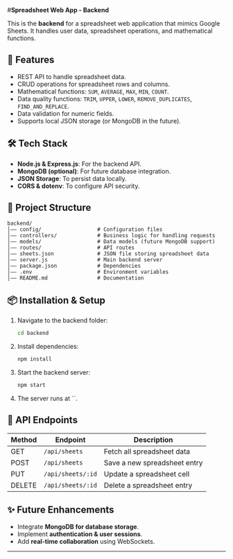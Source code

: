 #**Spreadsheet Web App - Backend**

This is the **backend** for a spreadsheet web application that mimics Google Sheets. It handles user data, spreadsheet operations, and mathematical functions.

## 🚀 Features

- REST API to handle spreadsheet data.
- CRUD operations for spreadsheet rows and columns.
- Mathematical functions: `SUM`, `AVERAGE`, `MAX`, `MIN`, `COUNT`.
- Data quality functions: `TRIM`, `UPPER`, `LOWER`, `REMOVE_DUPLICATES`, `FIND_AND_REPLACE`.
- Data validation for numeric fields.
- Supports local JSON storage (or MongoDB in the future).

## 🛠️ Tech Stack

- **Node.js & Express.js**: For the backend API.
- **MongoDB (optional)**: For future database integration.
- **JSON Storage**: To persist data locally.
- **CORS & dotenv**: To configure API security.

## 📂 Project Structure

```
backend/
│—— config/                  # Configuration files
│—— controllers/             # Business logic for handling requests
│—— models/                  # Data models (future MongoDB support)
│—— routes/                  # API routes
│—— sheets.json              # JSON file storing spreadsheet data
│—— server.js                # Main backend server
│—— package.json             # Dependencies
│—— .env                     # Environment variables
│—— README.md                # Documentation
```

## 📦 Installation & Setup

1. Navigate to the backend folder:
   ```sh
   cd backend
   ```
2. Install dependencies:
   ```sh
   npm install
   ```
3. Start the backend server:
   ```sh
   npm start
   ```
4. The server runs at \`\`.

## 💽 API Endpoints

| Method | Endpoint          | Description                  |
| ------ | ----------------- | ---------------------------- |
| GET    | `/api/sheets`     | Fetch all spreadsheet data   |
| POST   | `/api/sheets`     | Save a new spreadsheet entry |
| PUT    | `/api/sheets/:id` | Update a spreadsheet cell    |
| DELETE | `/api/sheets/:id` | Delete a spreadsheet entry   |

## ✨ Future Enhancements

- Integrate **MongoDB for database storage**.
- Implement **authentication & user sessions**.
- Add **real-time collaboration** using WebSockets.

---
